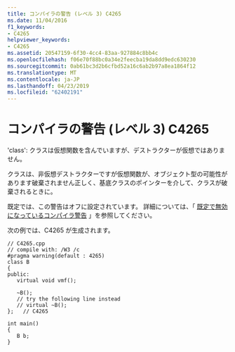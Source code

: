 ```yaml
---
title: コンパイラの警告 (レベル 3) C4265
ms.date: 11/04/2016
f1_keywords:
- C4265
helpviewer_keywords:
- C4265
ms.assetid: 20547159-6f30-4cc4-83aa-927884c8bb4c
ms.openlocfilehash: f06e70f88bc0a34e2feecba19da8dd9edc630230
ms.sourcegitcommit: 0ab61bc3d2b6cfbd52a16c6ab2b97a8ea1864f12
ms.translationtype: MT
ms.contentlocale: ja-JP
ms.lasthandoff: 04/23/2019
ms.locfileid: "62402191"
---
```

# <a name="compiler-warning-level-3-c4265"></a>コンパイラの警告 (レベル 3) C4265

'class': クラスは仮想関数を含んでいますが、デストラクターが仮想ではありません。

クラスは、非仮想デストラクターですが仮想関数が、オブジェクト型の可能性があります破棄されません正しく、基底クラスのポインターを介して、クラスが破棄されるときに。

既定では、この警告はオフに設定されています。 詳細については、「 [既定で無効になっているコンパイラ警告](../../preprocessor/compiler-warnings-that-are-off-by-default.md) 」を参照してください。

次の例では、C4265 が生成されます。

```
// C4265.cpp
// compile with: /W3 /c
#pragma warning(default : 4265)
class B
{
public:
   virtual void vmf();

   ~B();
   // try the following line instead
   // virtual ~B();
};   // C4265

int main()
{
   B b;
}
```